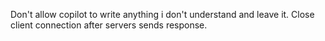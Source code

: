 Don't allow copilot to write anything i don't understand and leave it.
Close client connection after servers sends response.
